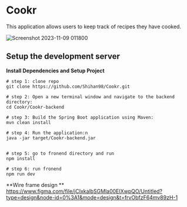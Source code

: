 # Cookr
This application allows users to keep track of recipes they have cooked.

![Screenshot 2023-11-09 011800](https://github.com/Shihan98/entry-test/assets/108385778/8a226331-66d3-4162-8b3f-e8056071da98)


## Setup the development server

**Install Dependencies and Setup Project**
```
# step 1: clone repo
git clone https://github.com/Shihan98/Cookr.git

# step 2: Open a new terminal window and navigate to the backend directory:
cd Cookr/Cookr-backend

# step 3: Build the Spring Boot application using Maven:
mvn clean install

# step 4: Run the application:n
java -jar target/Cookr-backend.jar


# step 5: go to fronend directory and run
npm install

# step 6: run fronend
npm run dev
```

**Wire frame design  **
https://www.figma.com/file/jCIxkalbSGMla00EIXwpQO/Untitled?type=design&node-id=0%3A1&mode=design&t=frvObfzF64mv89zH-1
